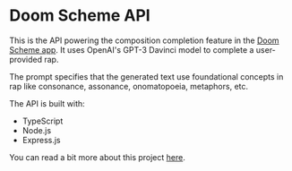 # Doom Scheme API

This is the API powering the composition completion feature in the [Doom Scheme app](httsp://github.com/jake-hatfield/doom-scheme). It uses OpenAI's GPT-3 Davinci model to complete a user-provided rap.

The prompt specifies that the generated text use foundational concepts in rap like consonance, assonance, onomatopoeia, metaphors, etc.

The API is built with:

- TypeScript
- Node.js
- Express.js

You can read a bit more about this project [here](https://jake-hatfield.com/projects/doom-scheme).
